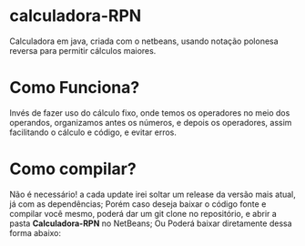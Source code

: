 # calculadora-RPN

Calculadora em java, criada com o netbeans, usando notação polonesa reversa para permitir cálculos maiores.

# Como Funciona?

Invés de fazer uso do cálculo fixo, onde temos os operadores no meio dos operandos, organizamos antes os números, e depois os operadores,
assim facilitando o cálculo e código, e evitar erros.

# Como compilar?

Não é necessário! a cada update irei soltar um release da versão mais atual, já com as dependências;
Porém caso deseja baixar o código fonte e compilar você mesmo, poderá dar um git clone no repositório, e abrir a pasta **Calculadora-RPN** no NetBeans;
Ou Poderá baixar diretamente dessa forma abaixo:
